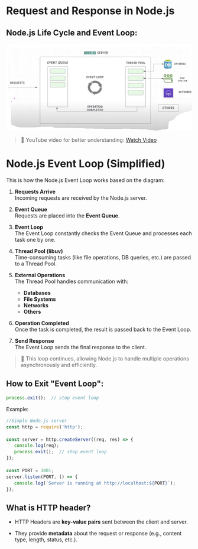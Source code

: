 # Request and Response in Node.js

## Node.js Life Cycle and Event Loop:

![alt text](image.png)

> 🔁 YouTube video for better understanding:
[Watch Video](https://youtu.be/9HYAaXwS7I4?list=PL78RhpUUKSwfeSOOwfE9x6l5jTjn5LbY3&t=101)

# Node.js Event Loop (Simplified)

This is how the Node.js Event Loop works based on the diagram:

1. **Requests Arrive**  
   Incoming requests are received by the Node.js server.

2. **Event Queue**  
   Requests are placed into the **Event Queue**.

3. **Event Loop**  
   The Event Loop constantly checks the Event Queue and processes each task one by one.

4. **Thread Pool (libuv)**  
   Time-consuming tasks (like file operations, DB queries, etc.) are passed to a Thread Pool.

5. **External Operations**  
   The Thread Pool handles communication with:
   - **Databases**
   - **File Systems**
   - **Networks**
   - **Others**

6. **Operation Completed**  
   Once the task is completed, the result is passed back to the Event Loop.

7. **Send Response**  
   The Event Loop sends the final response to the client.

> 🔁 This loop continues, allowing Node.js to handle multiple operations asynchronously and efficiently.


## How to Exit "**Event Loop**":
```js
process.exit();  // stop event loop
```

Example:
```js
//Simple Node.js server
const http = require('http');

const server = http.createServer((req, res) => {
   console.log(req);
   process.exit();  // stop event loop
});

const PORT = 3001;
server.listen(PORT, () => {
   console.log(`Server is running at http://localhost:${PORT}`);
});
```

## What is HTTP header?
* HTTP Headers are **key-value pairs** sent between the client and server.

* They provide **metadata** about the request or response (e.g., content type, length, status, etc.).

